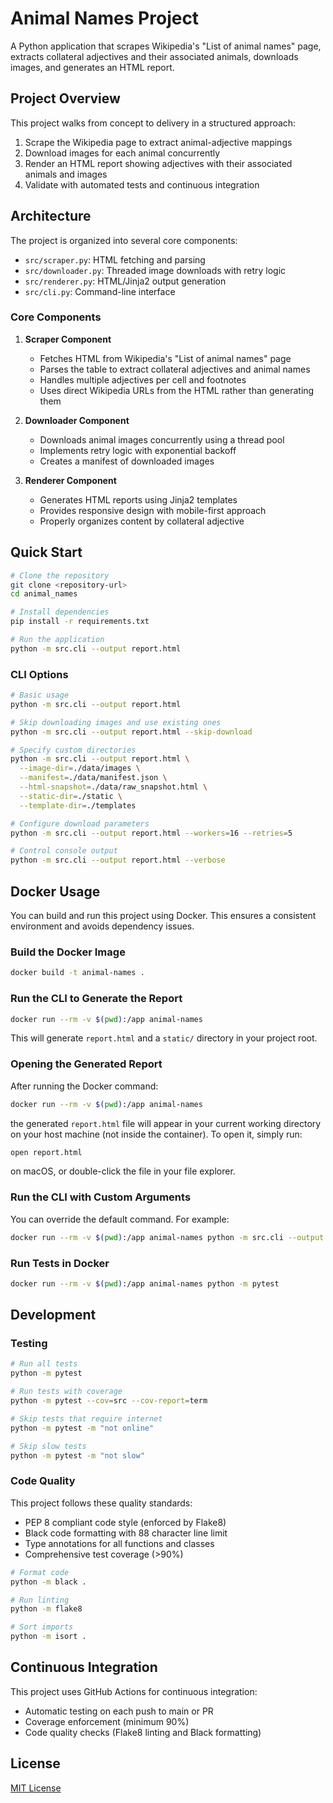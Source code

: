 # Animal Names Project

A Python application that scrapes Wikipedia's "List of animal names" page, extracts collateral adjectives and their associated animals, downloads images, and generates an HTML report.

## Project Overview

This project walks from concept to delivery in a structured approach:
1. Scrape the Wikipedia page to extract animal-adjective mappings
2. Download images for each animal concurrently
3. Render an HTML report showing adjectives with their associated animals and images
4. Validate with automated tests and continuous integration

## Architecture

The project is organized into several core components:
- `src/scraper.py`: HTML fetching and parsing
- `src/downloader.py`: Threaded image downloads with retry logic
- `src/renderer.py`: HTML/Jinja2 output generation
- `src/cli.py`: Command-line interface

### Core Components

1. **Scraper Component**
   - Fetches HTML from Wikipedia's "List of animal names" page
   - Parses the table to extract collateral adjectives and animal names
   - Handles multiple adjectives per cell and footnotes
   - Uses direct Wikipedia URLs from the HTML rather than generating them

2. **Downloader Component**
   - Downloads animal images concurrently using a thread pool
   - Implements retry logic with exponential backoff
   - Creates a manifest of downloaded images

3. **Renderer Component**
   - Generates HTML reports using Jinja2 templates
   - Provides responsive design with mobile-first approach
   - Properly organizes content by collateral adjective

## Quick Start

```bash
# Clone the repository
git clone <repository-url>
cd animal_names

# Install dependencies
pip install -r requirements.txt

# Run the application
python -m src.cli --output report.html
```

### CLI Options

```bash
# Basic usage
python -m src.cli --output report.html

# Skip downloading images and use existing ones
python -m src.cli --output report.html --skip-download

# Specify custom directories
python -m src.cli --output report.html \
  --image-dir=./data/images \
  --manifest=./data/manifest.json \
  --html-snapshot=./data/raw_snapshot.html \
  --static-dir=./static \
  --template-dir=./templates

# Configure download parameters
python -m src.cli --output report.html --workers=16 --retries=5

# Control console output
python -m src.cli --output report.html --verbose
```

## Docker Usage

You can build and run this project using Docker. This ensures a consistent environment and avoids dependency issues.

### Build the Docker Image

```bash
docker build -t animal-names .
```

### Run the CLI to Generate the Report

```bash
docker run --rm -v $(pwd):/app animal-names
```

This will generate `report.html` and a `static/` directory in your project root.

### Opening the Generated Report

After running the Docker command:

```bash
docker run --rm -v $(pwd):/app animal-names
```

the generated `report.html` file will appear in your current working directory on your host machine (not inside the container).
To open it, simply run:

```bash
open report.html
```

on macOS, or double-click the file in your file explorer.

### Run the CLI with Custom Arguments

You can override the default command. For example:

```bash
docker run --rm -v $(pwd):/app animal-names python -m src.cli --output report.html --skip-download --verbose
```

### Run Tests in Docker

```bash
docker run --rm -v $(pwd):/app animal-names python -m pytest
```

## Development

### Testing

```bash
# Run all tests
python -m pytest

# Run tests with coverage
python -m pytest --cov=src --cov-report=term

# Skip tests that require internet
python -m pytest -m "not online"

# Skip slow tests
python -m pytest -m "not slow"
```

### Code Quality

This project follows these quality standards:
- PEP 8 compliant code style (enforced by Flake8)
- Black code formatting with 88 character line limit
- Type annotations for all functions and classes
- Comprehensive test coverage (>90%)

```bash
# Format code
python -m black .

# Run linting
python -m flake8

# Sort imports
python -m isort .
```

## Continuous Integration

This project uses GitHub Actions for continuous integration:
- Automatic testing on each push to main or PR
- Coverage enforcement (minimum 90%)
- Code quality checks (Flake8 linting and Black formatting)

## License

[MIT License](LICENSE)
